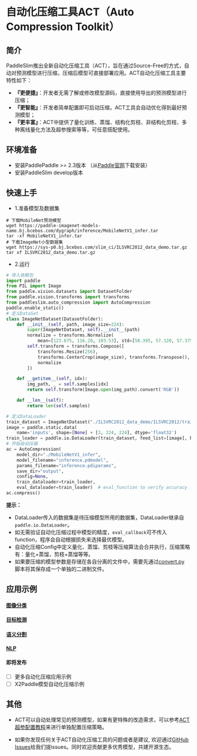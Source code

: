 # 自动化压缩工具ACT（Auto Compression Toolkit）

## 简介
PaddleSlim推出全新自动化压缩工具（ACT），旨在通过Source-Free的方式，自动对预测模型进行压缩，压缩后模型可直接部署应用。ACT自动化压缩工具主要特性如下：
- **『更便捷』**：开发者无需了解或修改模型源码，直接使用导出的预测模型进行压缩；
- **『更智能』**：开发者简单配置即可启动压缩，ACT工具会自动优化得到最好预测模型；
- **『更丰富』**：ACT中提供了量化训练、蒸馏、结构化剪枝、非结构化剪枝、多种离线量化方法及超参搜索等等，可任意搭配使用。


## 环境准备

- 安装PaddlePaddle >= 2.3版本 （从[Paddle官网](https://www.paddlepaddle.org.cn/install/quick?docurl=/documentation/docs/zh/install/pip/linux-pip.html)下载安装）
- 安装PaddleSlim develop版本

## 快速上手

- 1.准备模型及数据集

```shell
# 下载MobileNet预测模型
wget https://paddle-imagenet-models-name.bj.bcebos.com/dygraph/inference/MobileNetV1_infer.tar
tar -xf MobileNetV1_infer.tar
# 下载ImageNet小型数据集
wget https://sys-p0.bj.bcebos.com/slim_ci/ILSVRC2012_data_demo.tar.gz
tar xf ILSVRC2012_data_demo.tar.gz
```

- 2.运行

```python
# 导入依赖包
import paddle
from PIL import Image
from paddle.vision.datasets import DatasetFolder
from paddle.vision.transforms import transforms
from paddleslim.auto_compression import AutoCompression
paddle.enable_static()
# 定义DataSet
class ImageNetDataset(DatasetFolder):
    def __init__(self, path, image_size=224):
        super(ImageNetDataset, self).__init__(path)
        normalize = transforms.Normalize(
            mean=[123.675, 116.28, 103.53], std=[58.395, 57.120, 57.375])
        self.transform = transforms.Compose([
            transforms.Resize(256),
            transforms.CenterCrop(image_size), transforms.Transpose(),
            normalize
        ])

    def __getitem__(self, idx):
        img_path, _ = self.samples[idx]
        return self.transform(Image.open(img_path).convert('RGB'))

    def __len__(self):
        return len(self.samples)

# 定义DataLoader
train_dataset = ImageNetDataset("./ILSVRC2012_data_demo/ILSVRC2012/train/")
image = paddle.static.data(
    name='inputs', shape=[None] + [3, 224, 224], dtype='float32')
train_loader = paddle.io.DataLoader(train_dataset, feed_list=[image], batch_size=32, return_list=False)
# 开始自动压缩
ac = AutoCompression(
    model_dir="./MobileNetV1_infer",
    model_filename="inference.pdmodel",
    params_filename="inference.pdiparams",
    save_dir="output",
    config=None,
    train_dataloader=train_loader,
    eval_dataloader=train_loader)  # eval_function to verify accuracy
ac.compress()
```

**提示：**
- DataLoader传入的数据集是待压缩模型所用的数据集，DataLoader继承自`paddle.io.DataLoader`。
- 如无需验证自动化压缩过程中模型的精度，`eval_callback`可不传入function，程序会自动根据损失来选择最优模型。
- 自动化压缩Config中定义量化、蒸馏、剪枝等压缩算法会合并执行，压缩策略有：量化+蒸馏，剪枝+蒸馏等等。
- 如果要压缩的模型参数是存储在各自分离的文件中，需要先通过[convert.py](./convert.py) 脚本将其保存成一个单独的二进制文件。

## 应用示例

#### [图像分类](./image_classification)

#### [目标检测](./detection)

#### [语义分割](./semantic_segmentation)

#### [NLP](./nlp)

#### 即将发布
- [ ] 更多自动化压缩应用示例
- [ ] X2Paddle模型自动化压缩示例

## 其他

- ACT可以自动处理常见的预测模型，如果有更特殊的改造需求，可以参考[ACT超参配置教程](./hyperparameter_tutorial.md)来进行单独配置压缩策略。

- 如果你发现任何关于ACT自动化压缩工具的问题或者是建议, 欢迎通过[GitHub Issues](https://github.com/PaddlePaddle/PaddleSlim/issues)给我们提issues。同时欢迎贡献更多优秀模型，共建开源生态。
